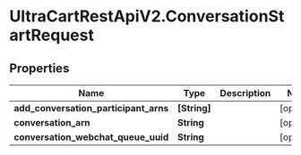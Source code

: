 # UltraCartRestApiV2.ConversationStartRequest

## Properties
Name | Type | Description | Notes
------------ | ------------- | ------------- | -------------
**add_conversation_participant_arns** | **[String]** |  | [optional] 
**conversation_arn** | **String** |  | [optional] 
**conversation_webchat_queue_uuid** | **String** |  | [optional] 


